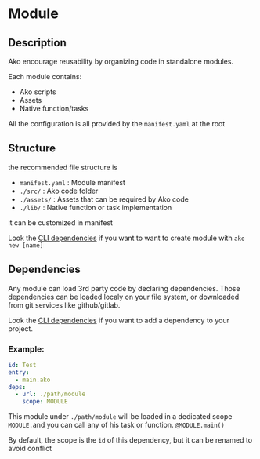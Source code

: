 # Module

## Description
Ako encourage reusability by organizing code in standalone modules.

Each module contains:
* Ako scripts
* Assets
* Native function/tasks

All the configuration is all provided by the `manifest.yaml` at the root

## Structure
the recommended file structure is
* `manifest.yaml` : Module manifest
* `./src/` : Ako code folder
* `./assets/` : Assets that can be required by Ako code
* `./lib/` : Native function or task implementation

it can be customized in manifest

Look the [CLI dependencies](./cli_index.md) if you want to want to create module with `ako new [name]`

## Dependencies
Any module can load 3rd party code by declaring dependencies. Those dependencies can be loaded localy on your file system, or downloaded from git services like github/gitlab.

Look the [CLI dependencies](./cli_index.md) if you want to add a dependency to your project.

### Example:
```yaml
id: Test
entry:
  - main.ako
deps:
  - url: ./path/module
    scope: MODULE
```
This module under `./path/module` will be loaded in a dedicated scope `MODULE.`and you can call any of his task or function. `@MODULE.main()`

By default, the scope is the `id` of this dependency, but it can be renamed to avoid conflict

